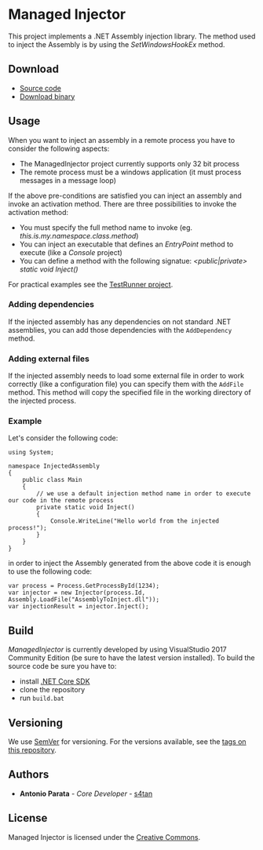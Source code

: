 # Managed Injector
This project implements a .NET Assembly injection library. The method used to inject the Assembly is by using the _SetWindowsHookEx_ method.

## Download
 - [Source code][1]
 - [Download binary][2]

## Usage
When you want to inject an assembly in a remote process you have to consider the following aspects:

* The ManagedInjector project currently supports only 32 bit process
* The remote process must be a windows application (it must process messages in a message loop)

If the above pre-conditions are satisfied you can inject an assembly and invoke an activation method. There are three possibilities to invoke the activation method:

* You must specify the full method name to invoke (eg. _this.is.my.namespace.class.method_)
* You can inject an executable that defines an _EntryPoint_ method to execute (like a _Console_ project)
* You can define a method with the following signatue: _<public|private> static void Inject()_

For practical examples see the <a href="https://github.com/enkomio/ManagedInjector/blob/master/Src/Examples/TestRunner/Program.cs">TestRunner project</a>.

### Adding dependencies
If the injected assembly has any dependencies on not standard .NET assemblies, you can add those dependencies with the ``AddDependency`` method.

### Adding external files
If the injected assembly needs to load some external file in order to work correctly (like a configuration file) you can specify them with the ``AddFile`` method. This method will copy the specified file in the working directory of the injected process.

### Example

Let's consider the following code:
    
    using System;
    
    namespace InjectedAssembly
    {
        public class Main
        {
            // we use a default injection method name in order to execute our code in the remote process
            private static void Inject()
            {
                Console.WriteLine("Hello world from the injected process!");
            }
        }
    }
    
in order to inject the Assembly generated from the above code it is enough to use the following code:

    var process = Process.GetProcessById(1234);
    var injector = new Injector(process.Id, Assembly.LoadFile("AssemblyToInject.dll"));
    var injectionResult = injector.Inject();


## Build
_ManagedInjector_ is currently developed by using VisualStudio 2017 Community Edition (be sure to have the latest version installed). To build the source code be sure you have to:
* install <a href="https://www.microsoft.com/net/download">.NET Core SDK</a>
* clone the repository
* run ``build.bat``

## Versioning

We use [SemVer](http://semver.org/) for versioning. For the versions available, see the [tags on this repository](https://github.com/enkomio/ManagedInjector/tags). 

## Authors

* **Antonio Parata** - *Core Developer* - [s4tan](https://twitter.com/s4tan)

## License

Managed Injector is licensed under the [Creative Commons](LICENSE.md).

  [1]: https://github.com/enkomio/ManagedInjector/tree/master/Src
  [2]: https://github.com/enkomio/ManagedInjector/releases/latest
